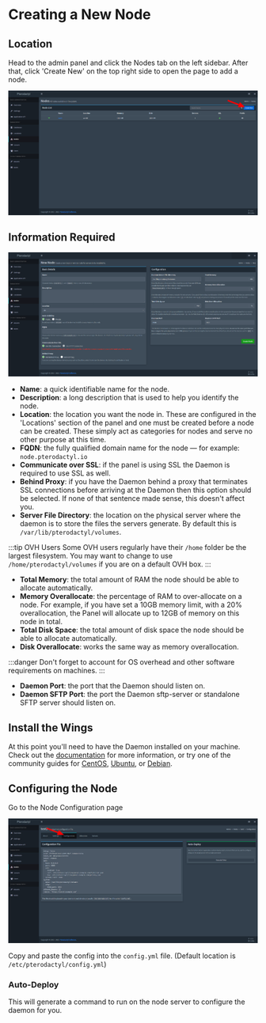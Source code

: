 # Creating a New Node

## Location
Head to the admin panel and click the Nodes tab on the left sidebar. After that, click 'Create New' on the
top right side to open the page to add a node.

![](./../../../static/img/pterodactyl_add_node_create_button.png)

## Information Required

![](./../../../static/img/pterodactyl_add_node_new_page.png)

* **Name**: a quick identifiable name for the node.
* **Description**: a long description that is used to help you identify the node.
* **Location**: the location you want the node in. These are configured in the 'Locations' section of the panel and one
must be created before a node can be created. These simply act as categories for nodes and serve no other purpose at
this time.
* **FQDN**: the fully qualified domain name for the node — for example: `node.pterodactyl.io`
* **Communicate over SSL**: if the panel is using SSL the Daemon is required to use SSL as well.
* **Behind Proxy**: if you have the Daemon behind a proxy that terminates SSL connections before arriving at the Daemon
then this option should be selected. If none of that sentence made sense, this doesn't affect you.
* **Server File Directory**: the location on the physical server where the daemon is to store the files the servers
generate. By default this is `/var/lib/pterodactyl/volumes`.

:::tip OVH Users
Some OVH users regularly have their `/home` folder be the largest filesystem. You may want to change to use
`/home/pterodactyl/volumes` if you are on a default OVH box.
:::

* **Total Memory**: the total amount of RAM the node should be able to allocate automatically.
* **Memory Overallocate**: the percentage of RAM to over-allocate on a node. For example, if you have set a 10GB memory
limit, with a 20% overallocation, the Panel will allocate up to 12GB of memory on this node in total.
* **Total Disk Space**: the total amount of disk space the node should be able to allocate automatically.
* **Disk Overallocate**: works the same way as memory overallocation.

:::danger
Don't forget to account for OS overhead and other software requirements on machines.
:::

* **Daemon Port**: the port that the Daemon should listen on.
* **Daemon SFTP Port**: the port the Daemon sftp-server or standalone SFTP server should listen on.

## Install the Wings
At this point you'll need to have the Daemon installed on your machine. Check out the [documentation](./../../documentation/wings/installing.md)
for more information, or try one of the community guides for [CentOS](./../installation-guides/wings/centos8.md),
[Ubuntu](./../../documentation/wings/configuration.md), or [Debian](./../installation-guides/wings/debian.md).

## Configuring the Node
Go to the Node Configuration page

![](./../../../static/img/pterodactyl_add_node_config.png)

Copy and paste the config into the `config.yml` file. (Default location is `/etc/pterodactyl/config.yml`)

### Auto-Deploy
This will generate a command to run on the node server to configure the daemon for you.
